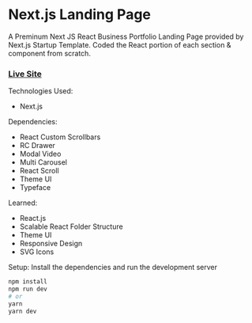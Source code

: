 # Next.js Landing Page 

A Preminum Next JS React Business Portfolio Landing Page provided by Next.js Startup Template. Coded the React portion of each section & component from scratch.  

### [Live Site](https://objective-meninsky-dd1ce1.netlify.app/)

Technologies Used: 
+ Next.js 

Dependencies: 
+ React Custom Scrollbars
+ RC Drawer
+ Modal Video 
+ Multi Carousel 
+ React Scroll
+ Theme UI
+ Typeface 

Learned: 
+ React.js 
+ Scalable React Folder Structure 
+ Theme UI 
+ Responsive Design 
+ SVG Icons 

Setup:
Install the dependencies and run the development server
```bash
npm install
npm run dev
# or
yarn
yarn dev
